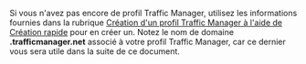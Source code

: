 ﻿Si vous n'avez pas encore de profil Traffic Manager, utilisez les informations fournies dans la rubrique [Création d'un profil Traffic Manager à l'aide de Création rapide](/fr-fr/library/windowsazure/dn339012.aspx) pour en créer un. Notez le nom de domaine **.trafficmanager.net** associé à votre profil Traffic Manager, car ce dernier vous sera utile dans la suite de ce document.


<!--HONumber=42-->
